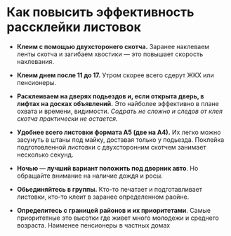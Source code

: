 # Как повысить эффективность рассклейки листовок

- **Клеим с помощью двухсторонего скотча.** Заранее наклеваем ленты скотча и загибаем хвостики — это повышает скорость наклевания.

- **Клеим днем после 11 до 17.** Утром скорее всего сдерут ЖКХ или пенсионеры.

- **Расклеиваем на дверях подьездов и, если открыта дверь, в лифтах на досках объявлений.** Это найболее эффективно в плане охвата и времени, видимости. _Содрать не сложно и следов от клея скотча практически не остается._

- **Удобнее всего листовки формата А5 (две на А4).** Их легко можно засунуть в штаны под майку, доставая только у подьезда. Поклейка подготовленной листовки с двухсторонним скотчем занимает несколько секунд.

- **Ночью — лучший вариант положить под дворник авто**. Но обращайте внимание на наличие дождя и росы.

- **Обьединяйтесь в группы.** Кто-то печатает и подготавливает листовки, кто-то клеит в заранее определенном раойне.

- **Определитесь с границей районов и их приоритетами**. Самые приоритетные это высотки где живет много молодежи и среднего возраста. Наименее пенсионеры в частных домах
